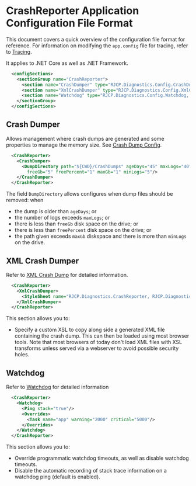 # CrashReporter Application Configuration File Format

This document covers a quick overview of the configuration file format for
reference. For information on modifying the `app.config` file for tracing, refer
to [Tracing](dev-tracing.md).

It applies to .NET Core as well as .NET Framework.

```xml
  <configSections>
    <sectionGroup name="CrashReporter">
      <section name="CrashDumper" type="RJCP.Diagnostics.Config.CrashDumper, RJCP.Diagnostics.CrashReporter"/>
      <section name="XmlCrashDumper" type="RJCP.Diagnostics.Config.XmlCrashDumper, RJCP.Diagnostics.CrashReporter"/>
      <section name="Watchdog" type="RJCP.Diagnostics.Config.Watchdog, RJCP.Diagnostics.CrashReporter"/>
    </sectionGroup>
  </configSections>
```

## Crash Dumper

Allows management where crash dumps are generated and some properties to manage
the memory size. See [Crash Dump Config](dev-crashdumpconfig.md).

```xml
  <CrashReporter>
    <CrashDumper>
      <DumpDirectory path="${CWD}/CrashDumps" ageDays="45" maxLogs="40"
        freeGb="5" freePercent="1" maxGb="1" minLogs="5"/>
    </CrashDumper>
  </CrashReporter>
```

The field `DumpDirectory` allows configures when dump files should be removed:
when

- the dump is older than `ageDays`; or
- the number of logs exceeds `maxLogs`; or
- there is less than `freeGb` disk space on the drive; or
- there is less than `freePercent` disk space on the drive; or
- the path given exceeds `maxGb` diskspace and there is more than `minLogs` on
  the drive.

## XML Crash Dumper

Refer to [XML Crash Dump](dev-xmlcrashdump.md) for detailed information.

```xml
  <CrashReporter>
    <XmlCrashDumper>
      <StyleSheet name="RJCP.Diagnostics.CrashReporter, RJCP.Diagnostics.CrashExport.Xml.CrashDump.xsl"/>
    </XmlCrashDumper>
  </CrashReporter>
```

This section allows you to:

- Specify a custom XSL to copy along side a generated XML file containing the
  crash dump. This can then be loaded using most browser tools. Note that most
  browsers of today don't load XML files with XSL transforms unless served via a
  webserver to avoid possible security holes.

## Watchdog

Refer to [Watchdog](dev-watchdog.md) for detailed information

```xml
  <CrashReporter>
    <Watchdog>
      <Ping stack="true"/>
      <Overrides>
        <Task name="app" warning="2000" critical="5000"/>
      </Overrides>
    </Watchdog>
  </CrashReporter>
```

This section allows you to:

- Override programmatic watchdog timeouts, as well as disable watchdog timeouts.
- Disable the automatic recording of stack trace information on a watchdog ping
  (default is enabled).
